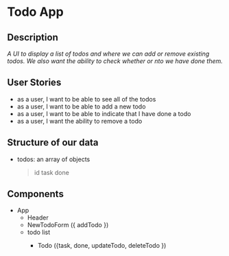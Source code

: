 # Todo App

## Description
*A UI to display a list of todos and where we can add or remove existing todos. We also want the ability to check whether or nto we have done them.*

## User Stories
- as a user, I want to be able to see all of the todos
- as a user, I want to be able to add a new todo
- as a user, I want to be able to indicate that I have done a todo
- as a user, I want the ability to remove a todo

## Structure of our data
- todos: an array of objects
  > id
  > task
  > done 

## Components
- App 
  - Header
  - NewTodoForm ({ addTodo })
  - todo list <section>
    - Todo ({task, done, updateTodo, deleteTodo })

